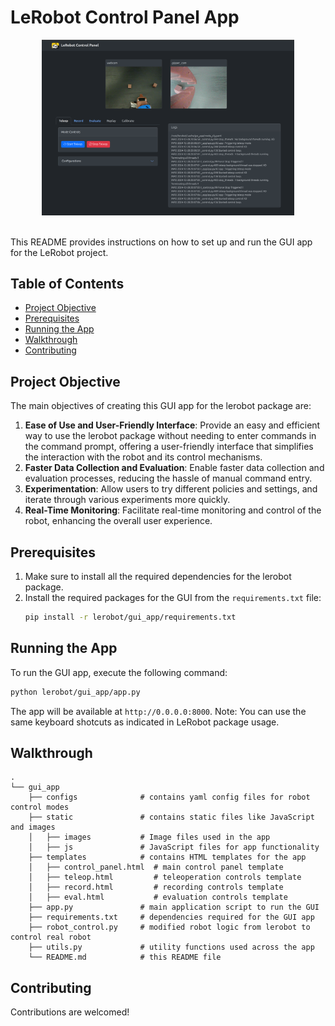 # LeRobot Control Panel App

<p align="center">
  <picture>
    <source media="(prefers-color-scheme: dark)" srcset="static/images/demo-screenshot.png">
    <source media="(prefers-color-scheme: light)" srcset="static/images/demo-screenshot.png">
    <img alt="LeRobot, Control Panel GUI" src="static/images/demo-screenshot.png" style="max-width: 80%;">
  </picture>
  <br/>
  <br/>
</p>

This README provides instructions on how to set up and run the GUI app for the LeRobot project.

## Table of Contents

- [Project Objective](#project-objective)
- [Prerequisites](#prerequisites)
- [Running the App](#running-the-app)
- [Walkthrough](#walkthrough)
- [Contributing](#contributing)

## Project Objective

The main objectives of creating this GUI app for the lerobot package are:

1. **Ease of Use and User-Friendly Interface**: Provide an easy and efficient way to use the lerobot package without needing to enter commands in the command prompt, offering a user-friendly interface that simplifies the interaction with the robot and its control mechanisms.
2. **Faster Data Collection and Evaluation**: Enable faster data collection and evaluation processes, reducing the hassle of manual command entry.
3. **Experimentation**: Allow users to try different policies and settings, and iterate through various experiments more quickly.
4. **Real-Time Monitoring**: Facilitate real-time monitoring and control of the robot, enhancing the overall user experience.

## Prerequisites

1. Make sure to install all the required dependencies for the lerobot package.
2. Install the required packages for the GUI from the `requirements.txt` file:
    ```bash
    pip install -r lerobot/gui_app/requirements.txt
    ```

## Running the App

To run the GUI app, execute the following command:
```bash
python lerobot/gui_app/app.py
```

The app will be available at `http://0.0.0.0:8000`.
Note: You can use the same keyboard shotcuts as indicated in LeRobot package usage.


## Walkthrough

```
.
└── gui_app   
    ├── configs              # contains yaml config files for robot control modes
    ├── static               # contains static files like JavaScript and images
    │   ├── images           # Image files used in the app
    │   ├── js               # JavaScript files for app functionality
    ├── templates            # contains HTML templates for the app
    │   ├── control_panel.html  # main control panel template
    │   ├── teleop.html         # teleoperation controls template
    │   ├── record.html         # recording controls template
    │   ├── eval.html           # evaluation controls template
    ├── app.py               # main application script to run the GUI
    ├── requirements.txt     # dependencies required for the GUI app
    ├── robot_control.py     # modified robot logic from lerobot to control real robot 
    ├── utils.py             # utility functions used across the app
    └── README.md            # this README file
```

## Contributing

Contributions are welcomed!